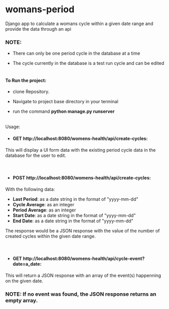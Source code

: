 # womans-period
Django app to calculate a womans cycle within a given date range and provide the data through an api

### NOTE:
- There can only be one period cycle in the database at a time

- The cycle currently in the database is a test run cycle and can be edited <br><br>



#### To Run the project: 
- clone Repository. 

- Navigate to project base directory in your terminal

- run the command **python manage.py runserver** <br><br>


Usage:
- #### GET http://localhost:8080/womens-health/api/create-cycles:

This will display a UI form data with the existing period cycle data in the database for the user to edit. <br><br><br>


- #### POST http://localhost:8080/womens-health/api/create-cycles:

With the following data:
- **Last Period**: as a date string in the format of "yyyy-mm-dd"
- **Cycle Average**: as an integer
- **Period Average**: as an integer
- **Start Date**: as a date string in the format of "yyyy-mm-dd"
- **End Date**:  as a date string in the format of "yyyy-mm-dd"

The response would be a JSON response with the value of the number of created cycles within the given date range. <br><br><br>



- #### GET http://localhost:8080/womens-health/api/cycle-event?date=a_date:

This will return a JSON response with an array of the event(s) happenning on the given date.

### NOTE: If no event was found, the JSON response returns an empty array.

